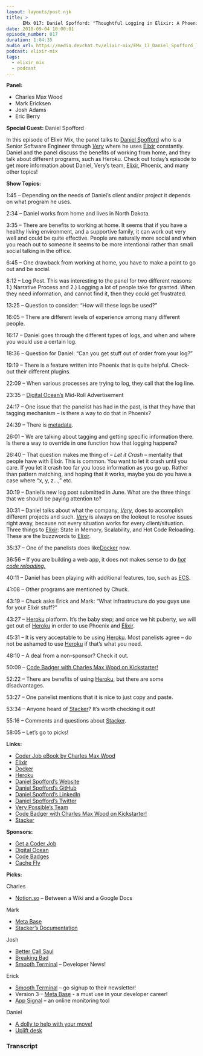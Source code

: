 ```yaml
---
layout: layouts/post.njk
title: >
      EMx 017: Daniel Spofford: "Thoughtful Logging in Elixir: A Phoenix Story"
date: 2018-09-04 10:00:01
episode_number: 017
duration: 1:04:35
audio_url: https://media.devchat.tv/elixir-mix/EMx_17_Daniel_Spofford_Thoughtful_Logging_in_Elixir_A_Phoenix_Story.mp3
podcast: elixir-mix
tags: 
  - elixir_mix
  - podcast
---
```


 **Panel:**

- Charles Max Wood
- Mark Ericksen
- Josh Adams
- Eric Berry

**Special Guest:** Daniel Spofford

In this episode of Elixir Mix, the panel talks to [Daniel Spofford](https://www.verypossible.com/team/daniel-spofford) who is a Senior Software Engineer through [_Very_](https://www.verypossible.com/team) where he uses [Elixir](https://elixir-lang.org) constantly. Daniel and the panel discuss the benefits of working from home, and they talk about different programs, such as Heroku. Check out today’s episode to get more information about Daniel, Very’s team, [Elixir](https://elixir-lang.org), Phoenix, and many other topics!

**Show Topics:**

1:45 – Depending on the needs of Daniel’s client and/or project it depends on what program he uses.

2:34 – Daniel works from home and lives in North Dakota.

3:35 – There are benefits to working at home. It seems that if you have a healthy living environment, and a supportive family, it can work out very well and could be quite effective. People are naturally more social and when you reach out to someone it seems to be more intentional rather than small social talking in the office.

6:45 – One drawback from working at home, you have to make a point to go out and be social.&nbsp;

8:12 – Log Post. This was interesting to the panel for two different reasons: 1.) Narrative Process and 2.) Logging a lot of people take for granted. When they need information, and cannot find it, then they could get frustrated.

13:25 – Question to consider: “How will these logs be used?”

16:05 – There are different levels of experience among many different people.

16:17 – Daniel goes through the different types of logs, and when and where you would use a certain log.

18:36 – Question for Daniel: “Can you get stuff out of order from your log?”

19:19 – There is a feature written into Phoenix that is quite helpful. Check-out their different plugins.

22:09 – When various processes are trying to log, they call that the log line.

23:35 – [Digital Ocean’s](https://www.digitalocean.com) Mid-Roll Advertisement

24:17 – One issue that the panelist has had in the past, is that they have that tagging mechanism – is there a way to do that in Phoenix?

24:39 – There is [metadata](https://en.wikipedia.org/wiki/Metadata).

26:01 – We are talking about tagging and getting specific information there. Is there a way to override in one function how that logging happens?

26:40 – That question makes me thing of – _Let it Crash_ – mentality that people have with Elixir. This is common. You want to let it crash until you care. If you let it crash too far you loose information as you go up. Rather than pattern matching, and hoping that it works, maybe you do you have a case where “x, y, z...,” etc.

30:19 – Daniel’s new log post submitted in June. What are the three things that we should be paying attention to?

30:31 – Daniel talks about what the company, [_Very_](https://www.verypossible.com/team), does to accomplish different projects and such. [_Very_](https://www.verypossible.com/team) is always on the lookout to resolve issues right away, because not every situation works for every client/situation. Three things to [Elixir](https://elixir-lang.org): State in Memory, Scalability, and Hot Code Reloading. These are the buzzwords to [Elixir](https://elixir-lang.org).

35:37 – One of the panelists does like[Docker](https://www.docker.com) now.

36:56 – If you are building a web app, it does not makes sense to do [_hot code reloading._](https://facebook.github.io/react-native/blog/2016/03/24/introducing-hot-reloading.html)

40:11 – Daniel has been playing with additional features, too, such as [ECS](https://en.wikipedia.org/wiki/Entity%25E2%2580%2593component%25E2%2580%2593system).

41:08 – Other programs are mentioned by Chuck.

43:19 – Chuck asks Erick and Mark: “What infrastructure do you guys use for your Elixir stuff?”

43:27 – [Heroku](https://www.heroku.com/platform) platform. It’s the baby step; and once we hit puberty, we will get out of [Heroku](https://www.heroku.com/platform) in order to use Phoenix and [Elixir](https://elixir-lang.org).

45:31 – It is very acceptable to be using [Heroku](https://www.heroku.com/platform). Most panelists agree – do not be ashamed to use [Heroku](https://www.heroku.com/platform) if that’s what you need.

48:10 – A deal from a non-sponsor? Check it out.

50:09 – [Code Badger with Charles Max Wood on Kickstarter!](https://www.kickstarter.com/projects/521063736/codebadgeorg)

52:22 – There are benefits of using [Heroku](https://www.heroku.com/platform), but there are some disadvantages.

53:27 – One panelist mentions that it is nice to just copy and paste.

53:34 – Anyone heard of [Stacker](https://github.com/cloudtools/stacker)? It’s worth checking it out!

55:16 – Comments and questions about [Stacker](https://github.com/cloudtools/stacker).

58:05 – Let’s go to picks!

**Links:**

- [Coder Job eBook by Charles Max Wood](https://devchat.tv/get-a-coder-job/)
- [Elixir](https://elixir-lang.org/)
- [Docker](https://www.docker.com)
- [Heroku](https://www.heroku.com/platform)
- [Daniel Spofford’s Website](https://www.verypossible.com/team/daniel-spofford)
- [Daniel Spofford’s GitHub](https://github.com/danielspofford)
- [Daniel Spofford’s LinkedIn](https://www.linkedin.com/in/daniel-spofford-2307a655)
- [Daniel Spofford’s Twitter](https://twitter.com/danielspofford)
- [Very Possible’s Team](https://www.verypossible.com/team)
- [Code Badger with Charles Max Wood on Kickstarter!](https://www.kickstarter.com/projects/521063736/codebadgeorg)
- [Stacker](https://github.com/cloudtools/stacker)

**Sponsors:**

- [Get a Coder Job](http://getacoderjob.com/)
- [Digital Ocean](https://www.digitalocean.com/)
- [Code Badges](http://codebadge.org/)
- [Cache Fly](https://www.cachefly.com)

**Picks:**

Charles

- [Notion.so](https://www.notion.so) – Between a Wiki and a Google Docs

Mark

- [Meta Base](https://www.metabase.com)
- [Stacker’s Documentation](https://stacker.readthedocs.io/en/stable/)

Josh

- [Better Call Saul](https://www.amc.com/shows/better-call-saul)
- [Breaking Bad](https://www.imdb.com/title/tt0903747/)
- [Smooth Terminal](https://www.smoothterminal.com) – Developer News!

Erick

- [Smooth Terminal](https://www.smoothterminal.com) – go signup to their newsletter!
- Version 3 – [Meta Base](https://www.metabase.com) - a must use in your developer career!
- [App Signal](https://appsignal.com) – an online monitoring tool

Daniel

- [A dolly to help with your move!](https://www.amazon.com/Cosco-Shifter-300-Pound-Capacity-Multi-Position/dp/B00LMH8CCS/ref=lp_256347011_1_1?s=industrial&ie=UTF8&qid=1534866394&sr=1-1)
- [Uplift desk](https://www.upliftdesk.com/uplift-height-adjustable-standing-desk-frame-2-leg/)


### Transcript


